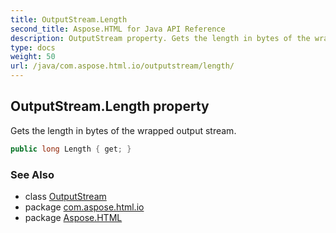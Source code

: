 ```yaml
---
title: OutputStream.Length
second_title: Aspose.HTML for Java API Reference
description: OutputStream property. Gets the length in bytes of the wrapped output stream
type: docs
weight: 50
url: /java/com.aspose.html.io/outputstream/length/
---
```

## OutputStream.Length property

Gets the length in bytes of the wrapped output stream.

```java
public long Length { get; }
```

### See Also

* class [OutputStream](../)
* package [com.aspose.html.io](../../outputstream/)
* package [Aspose.HTML](../../../)
